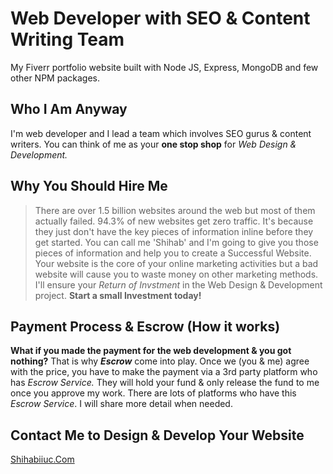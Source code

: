 # Web Developer with SEO & Content Writing Team
My Fiverr portfolio website built with Node JS, Express, MongoDB and few other NPM packages.

## Who I Am Anyway
I'm web developer and I lead a team which involves SEO gurus & content writers. You can think of me as your **one stop shop** for _Web Design & Development._

## Why You Should Hire Me
> There are over 1.5 billion websites around the web but most of them actually failed. 94.3% of new websites get zero traffic. It's because they just don't have the key pieces of information inline before they get started. You can call me 'Shihab' and I'm going to give you those pieces of information and help you to create a Successful Website. Your website is the core of your online marketing activities but a bad website will cause you to waste money on other marketing methods. I'll ensure your _Return of Invstment_ in the Web Design & Development project. **Start a small Investment today!**

## Payment Process & Escrow (How it works)
**What if you made the payment for the web development & you got nothing?** That is why **_Escrow_** come into play. Once we (you & me) agree with the price, you have to make the payment via a 3rd party platform who has _Escrow Service._ They will hold your fund & only release the fund to me once you approve my work. There are lots of platforms who have this _Escrow Service_. I will share more detail when needed.

## Contact Me to Design & Develop Your Website
[Shihabiiuc.Com](https://www.shihabiiuc.com/)